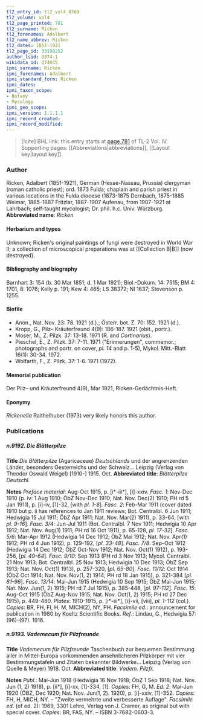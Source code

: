 ```yaml
---
tl2_entry_id: tl2_vol4_0769
tl2_volume: vol4
tl2_page_printed: 781
tl2_surname: Ricken
tl2_forenames: Adalbert
tl2_name_abbrev: Ricken
tl2_dates: 1851-1921
tl2_page_id: 33190252
author_lsid: 8374-1
wikidata_id: Q74045
ipni_surname: Ricken
ipni_forenames: Adalbert
ipni_standard_form: Ricken
ipni_dates: 
ipni_taxon_scope: 
- Botany
- Mycology
ipni_geo_scope: 
ipni_version: 1.1.1.1
ipni_record_created: 
ipni_record_modified:
---
```



> [!cite] BHL link: this entry starts at [page 781](https://www.biodiversitylibrary.org/page/33190252) of TL-2 Vol. IV.
> Supporting pages: [[Abbreviations|abbreviations]], [[Layout key|layout key]].

### Author

Ricken, Adalbert (1851-1921), German (Hesse-Nassau, Prussia) clergyman (roman catholic priest); ord. 1873 Fulda; chaplain and parish priest in various locations in the Fulda diocese (1873-1875 Dernbach, 1875-1885 Weimar, 1885-1887 Fritzlar, 1887-1907 Aufenau, from 1907-1921 at Lahrbach; self-taught mycologist; Dr. phil. h.c. Univ. Würzburg. 
**Abbreviated name**: *Ricken*

#### Herbarium and types

Unknown; Ricken's original paintings of fungi were destroyed in World War II; a collection of microscopical preparations was at [[Collection B|B]] (now destroyed).

#### Bibliography and biography

Barnhart 3: 154 (b. 30 Mar 1851; d. 1 Mar 1921); Biol.-Dokum. 14: 7515; BM 4: 1701, 8: 1076; Kelly p. 191; Kew 4: 465; LS 38372; NI 1637; Stevenson p. 1255.

#### Biofile

- Anon., Nat. Nov. 23: 78. 1921 (d.).; Österr. bot. Z. 70: 152. 1921 (d.).
- Kropp, G., Pilz– Kräuterfreund 4(9): 186-187. 1921 (obit., portr.).
- Moser, M., Z. Pilzk. 37: 13-18. 1971 (R. and *Cortinarius*).
- Pieschel, E., Z. Pilzk. 37: 7-11. 1971 ("Erinnerungen", commemor.; photographs and portr. on cover, *pl. 14* and p. 1-5), Mykol. Mitt.-Blatt 16(1): 30-34. 1972.
- Wolfarth, F., Z. Pilzk. 37: 1-6. 1971 (1972).

#### Memorial publication

Der Pilz– und Kräuterfreund 4(9), Mar 1921, Ricken-Gedächtnis-Heft.

#### Eponymy

*Rickenella* Raithelhuber (1973) very likely honors this author.

### Publications

##### n.9192. Die Blätterpilze

**Title**
*Die Blätterpilze* (Agaricaceae) *Deutschlands* und der angrenzenden Länder, besonders Oesterreichs und der Schweiz... Leipzig (Verlag von Theodor Oswald Weigel) \[1910-\] 1915. Oct.
**Abbreviated title**: *Blätterpilze Deutschl.*

**Notes**
*Preface material*: Aug-Oct 1915, p. \[i\*-iii\*\], \[i\]-xxiv.
*Fasc. 1*: Nov-Dec 1910 (p. iv: 1 Aug 1910; ÖbZ Nov-Dec 1910; Nat. Nov. Dec(2) 1910; PH rd 5 Jan 1911), p. \[i\]-iv, \[1\]-32, \[with *pl. 1-8*\].
*Fasc. 2*: Feb-Mar 1911 (cover dated 1910 but p. ii has references to Jan 1911 reviews; Bot. Centralbl. 6 Jun 1911; Hedwigia 15 Jul 1911; ÖbZ Apr 1911; Nat. Nov. Mar(2) 1911), p. 33-64, \[with *pl. 9-16*\].
*Fasc. 3/4*: Jun-Jul 1911 (Bot. Centralbl. 7 Nov 1911; Hedwigia 10 Apr 1912; Nat. Nov. Aug(1) 1911; PH rd 16 Oct 1911), p. 65-128, *pl. 17-32*\].
*Fasc. 5/6*: Mar-Apr 1912 (Hedwigia 14 Dec 1912; ÖbZ Mai 1912; Nat. Nov. Apr(1) 1912; PH rd 4 Jun 1912), p. 129-192, \[*pl. 33-48*\].
*Fasc. 7/8*: Sep-Oct 1912 (Hedwigia 14 Dec 1912; ÖbZ Oct-Nov 1912; Nat. Nov. Oct(1) 1912), p. 193-256, \[*pl. 49-64*\].
*Fasc. 9/10*: Sep 1913 (PH rd 3 Nov 1913; Mycol. Centralbl. 21 Nov 1913; Bot. Centralbl. 25 Nov 1913; Hedwigia 10 Dec 1913; ÖbZ Sep 1913; Nat. Nov. Oct(1) 1913), p. 257-320, \[*pl. 65-80*\].
*Fasc. 11/12*: Oct 1914 (ÖbZ Oct 1914; Nat. Nov. Nov(1, 2) 1914; PH rd 18 Jan 1915), p. 321-384 \[*pl. 81-96*\].
*Fasc. 13/14*: Mai-Jun 1915 (Hedwigia 10 Sep 1915; ÖbZ Mai-Jun 1915; Nat. Nov. Jun(1, 2) 1915; PH rd 7 Jul 1915), p. 385-448, \[*pl. 97-112*\].
*Fasc. 15*: Aug-Oct 1915 (ÖbZ Aug-Nov 1915; Nat. Nov. Oct(1, 2) 1915; PH rd 27 Dec 1915), p. 449-480.
*Plates*: 1910-1915, p. \[i\*-iii\*\], \[i\]-vii, \[viii\], *pl. 1-112* (col.).
*Copies*: BR, FH, FI, H, M, MICH(2), NY, PH.
*Facsimile ed*.: announcement for publication in 1980 by Koeltz Scientific Books.
*Ref*.: Lindau, G., Hedwigia 57: (96)-(97). 1916.

##### n.9193. Vademecum für Pilzfreunde

**Title**
*Vademecum für Pilzfreunde* Taschenbuch zur bequemen Bestimmung aller in Mittel-Europa vorkommenden ansehnlicheren Pilzkörper mit vier Bestimmungstafeln und Zitaten bekannter Bildwerke... Leipzig (Verlag von Quelle & Meyer) 1918. Oct.
**Abbreviated title**: *Vadem. Pilzfr.*

**Notes**
*Publ*.: Mai-Jun 1918 (Hedwigia 16 Nov 1918; ÖbZ 1 Sep 1918; Nat. Nov. Jun (1, 2) 1918), p. \[ii\*\], \[i\]-xx, \[1\]-334, \[1\]. *Copies*: FH, G, M.
*Ed. 2*: Mai-Jun 1920 (ÖBZ, Dec 1920; Nat. Nov. Jun(1, 2). 1920), p. \[i\]-xxiv, \[1\]-352.
*Copies*: FH, H, MICH, NY. – "Zweite vermehrte und verbesserte Auflage".
*Facsimile ed*. (of ed. 2): 1969, 3301 Lehre, Verlag von J. Cramer, as original but with special cover. *Copies*: BR, FAS, NY. – ISBN 3-7682-0603-3.

